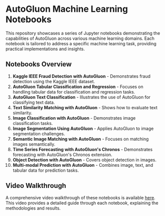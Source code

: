 # AutoGluon Machine Learning Notebooks

This repository showcases a series of Jupyter notebooks demonstrating the capabilities of AutoGluon across various machine learning domains. Each notebook is tailored to address a specific machine learning task, providing practical implementations and insights.

## Notebooks Overview

1. **Kaggle IEEE Fraud Detection with AutoGluon** - Demonstrates fraud detection using the Kaggle IEEE dataset.
2. **AutoGluon Tabular Classification and Regression** - Focuses on handling tabular data for classification and regression tasks.
3. **AutoGluon Text Classification** - Illustrates the use of AutoGluon for classifying text data.
4. **Text Similarity Matching with AutoGluon** - Shows how to evaluate text similarity.
5. **Image Classification with AutoGluon** - Demonstrates image classification tasks.
6. **Image Segmentation Using AutoGluon** - Applies AutoGluon to image segmentation challenges.
7. **Semantic Image Matching with AutoGluon** - Focuses on matching images semantically.
8. **Time Series Forecasting with AutoGluon's Chronos** - Demonstrates forecasting with AutoGluon's Chronos extension.
9. **Object Detection with AutoGluon** - Covers object detection in images.
10. **Multi-modal Prediction with AutoGluon** - Combines image, text, and tabular data for prediction tasks.

## Video Walkthrough

A comprehensive video walkthrough of these notebooks is available [here](link-to-video). This video provides a detailed guide through each notebook, explaining the methodologies and results.


